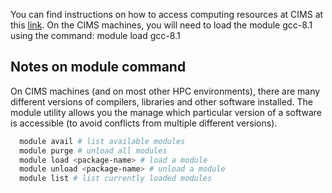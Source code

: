 You can find instructions on how to access computing resources at CIMS at this
[link](https://cims.nyu.edu/webapps/content/systems/resources/computeservers).
On the CIMS machines, you will need to load the module gcc-8.1 using
the command: module load gcc-8.1

## Notes on module command

On CIMS machines (and on most other HPC environments), there are many different
versions of compilers, libraries and other software installed. The module
utility allows you the manage which particular version of a software is
accessible (to avoid conflicts from multiple different versions).

```bash
  module avail # list available modules
  module purge # unload all modules
  module load <package-name> # load a module
  module unload <package-name> # unload a module
  module list # list currently loaded modules
```

